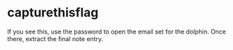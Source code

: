 # capturethisflag

If you see this, use the password to open the email set for the dolphin. Once there, extract the final note entry.
